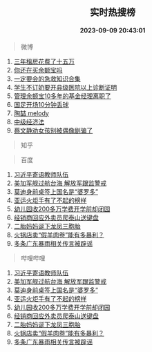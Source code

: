 <div align="center"><h2>实时热搜榜</h2><h4>2023-09-09 20:43:01</h4></div>

> 微博  

1. [三年租房花费了十五万](https://s.weibo.com/weibo?q=%23%E4%B8%89%E5%B9%B4%E7%A7%9F%E6%88%BF%E8%8A%B1%E8%B4%B9%E4%BA%86%E5%8D%81%E4%BA%94%E4%B8%87%23&t=31&band_rank=1&Refer=top)<br />
2. [你还在买余额宝吗](https://s.weibo.com/weibo?q=%23%E4%BD%A0%E8%BF%98%E5%9C%A8%E4%B9%B0%E4%BD%99%E9%A2%9D%E5%AE%9D%E5%90%97%23&t=31&band_rank=2&Refer=top)<br />
3. [一定要会的急救知识合集](https://s.weibo.com/weibo?q=%23%E4%B8%80%E5%AE%9A%E8%A6%81%E4%BC%9A%E7%9A%84%E6%80%A5%E6%95%91%E7%9F%A5%E8%AF%86%E5%90%88%E9%9B%86%23&t=31&band_rank=3&Refer=top)<br />
4. [学生不订奶要开县级医院以上诊断证明](https://s.weibo.com/weibo?q=%23%E5%AD%A6%E7%94%9F%E4%B8%8D%E8%AE%A2%E5%A5%B6%E8%A6%81%E5%BC%80%E5%8E%BF%E7%BA%A7%E5%8C%BB%E9%99%A2%E4%BB%A5%E4%B8%8A%E8%AF%8A%E6%96%AD%E8%AF%81%E6%98%8E%23&t=31&band_rank=4&Refer=top)<br />
5. [管理余额宝10多年的基金经理离职了](https://s.weibo.com/weibo?q=%23%E7%AE%A1%E7%90%86%E4%BD%99%E9%A2%9D%E5%AE%9D10%E5%A4%9A%E5%B9%B4%E7%9A%84%E5%9F%BA%E9%87%91%E7%BB%8F%E7%90%86%E7%A6%BB%E8%81%8C%E4%BA%86%23&t=31&band_rank=5&Refer=top)<br />
6. [国足开场10分钟丢球](https://s.weibo.com/weibo?q=%23%E5%9B%BD%E8%B6%B3%E5%BC%80%E5%9C%BA10%E5%88%86%E9%92%9F%E4%B8%A2%E7%90%83%23&t=31&band_rank=6&Refer=top)<br />
7. [陶喆 melody](https://s.weibo.com/weibo?q=%E9%99%B6%E5%96%86%20melody&t=31&band_rank=7&Refer=top)<br />
8. [中级经济法](https://s.weibo.com/weibo?q=%E4%B8%AD%E7%BA%A7%E7%BB%8F%E6%B5%8E%E6%B3%95&t=31&band_rank=8&Refer=top)<br />
9. [蔡文静劝女孩别被偶像剧骗了](https://s.weibo.com/weibo?q=%23%E8%94%A1%E6%96%87%E9%9D%99%E5%8A%9D%E5%A5%B3%E5%AD%A9%E5%88%AB%E8%A2%AB%E5%81%B6%E5%83%8F%E5%89%A7%E9%AA%97%E4%BA%86%23&t=31&band_rank=9&Refer=top)<br />

> 知乎  


> 百度  

1. [习近平寄语教师队伍](https://www.baidu.com/s?wd=%E4%B9%A0%E8%BF%91%E5%B9%B3%E5%AF%84%E8%AF%AD%E6%95%99%E5%B8%88%E9%98%9F%E4%BC%8D&sa=fyb_news&rsv_dl=fyb_news)<br />
2. [美加军舰过航台海 解放军跟监警戒](https://www.baidu.com/s?wd=%E7%BE%8E%E5%8A%A0%E5%86%9B%E8%88%B0%E8%BF%87%E8%88%AA%E5%8F%B0%E6%B5%B7+%E8%A7%A3%E6%94%BE%E5%86%9B%E8%B7%9F%E7%9B%91%E8%AD%A6%E6%88%92&sa=fyb_news&rsv_dl=fyb_news)<br />
3. [莫迪身前桌签上国名是“婆罗多”](https://www.baidu.com/s?wd=%E8%8E%AB%E8%BF%AA%E8%BA%AB%E5%89%8D%E6%A1%8C%E7%AD%BE%E4%B8%8A%E5%9B%BD%E5%90%8D%E6%98%AF%E2%80%9C%E5%A9%86%E7%BD%97%E5%A4%9A%E2%80%9D&sa=fyb_news&rsv_dl=fyb_news)<br />
4. [亚运火炬手有了不起的榜样](https://www.baidu.com/s?wd=%E4%BA%9A%E8%BF%90%E7%81%AB%E7%82%AC%E6%89%8B%E6%9C%89%E4%BA%86%E4%B8%8D%E8%B5%B7%E7%9A%84%E6%A6%9C%E6%A0%B7&sa=fyb_news&rsv_dl=fyb_news)<br />
5. [幼儿园收200多万学费开学前却闭园](https://www.baidu.com/s?wd=%E5%B9%BC%E5%84%BF%E5%9B%AD%E6%94%B6200%E5%A4%9A%E4%B8%87%E5%AD%A6%E8%B4%B9%E5%BC%80%E5%AD%A6%E5%89%8D%E5%8D%B4%E9%97%AD%E5%9B%AD&sa=fyb_news&rsv_dl=fyb_news)<br />
6. [经销商回应外卖员爬泰山送键盘](https://www.baidu.com/s?wd=%E7%BB%8F%E9%94%80%E5%95%86%E5%9B%9E%E5%BA%94%E5%A4%96%E5%8D%96%E5%91%98%E7%88%AC%E6%B3%B0%E5%B1%B1%E9%80%81%E9%94%AE%E7%9B%98&sa=fyb_news&rsv_dl=fyb_news)<br />
7. [二胎妈妈诞下龙凤三胞胎](https://www.baidu.com/s?wd=%E4%BA%8C%E8%83%8E%E5%A6%88%E5%A6%88%E8%AF%9E%E4%B8%8B%E9%BE%99%E5%87%A4%E4%B8%89%E8%83%9E%E8%83%8E&sa=fyb_news&rsv_dl=fyb_news)<br />
8. [火锅店卖“假羊肉卷”能有多暴利？](https://www.baidu.com/s?wd=%E7%81%AB%E9%94%85%E5%BA%97%E5%8D%96%E2%80%9C%E5%81%87%E7%BE%8A%E8%82%89%E5%8D%B7%E2%80%9D%E8%83%BD%E6%9C%89%E5%A4%9A%E6%9A%B4%E5%88%A9%EF%BC%9F&sa=fyb_news&rsv_dl=fyb_news)<br />
9. [多条广东暴雨相关传言被辟谣](https://www.baidu.com/s?wd=%E5%A4%9A%E6%9D%A1%E5%B9%BF%E4%B8%9C%E6%9A%B4%E9%9B%A8%E7%9B%B8%E5%85%B3%E4%BC%A0%E8%A8%80%E8%A2%AB%E8%BE%9F%E8%B0%A3&sa=fyb_news&rsv_dl=fyb_news)<br />

> 哔哩哔哩  

1. [习近平寄语教师队伍](https://www.baidu.com/s?wd=%E4%B9%A0%E8%BF%91%E5%B9%B3%E5%AF%84%E8%AF%AD%E6%95%99%E5%B8%88%E9%98%9F%E4%BC%8D&sa=fyb_news&rsv_dl=fyb_news)<br />
2. [美加军舰过航台海 解放军跟监警戒](https://www.baidu.com/s?wd=%E7%BE%8E%E5%8A%A0%E5%86%9B%E8%88%B0%E8%BF%87%E8%88%AA%E5%8F%B0%E6%B5%B7+%E8%A7%A3%E6%94%BE%E5%86%9B%E8%B7%9F%E7%9B%91%E8%AD%A6%E6%88%92&sa=fyb_news&rsv_dl=fyb_news)<br />
3. [莫迪身前桌签上国名是“婆罗多”](https://www.baidu.com/s?wd=%E8%8E%AB%E8%BF%AA%E8%BA%AB%E5%89%8D%E6%A1%8C%E7%AD%BE%E4%B8%8A%E5%9B%BD%E5%90%8D%E6%98%AF%E2%80%9C%E5%A9%86%E7%BD%97%E5%A4%9A%E2%80%9D&sa=fyb_news&rsv_dl=fyb_news)<br />
4. [亚运火炬手有了不起的榜样](https://www.baidu.com/s?wd=%E4%BA%9A%E8%BF%90%E7%81%AB%E7%82%AC%E6%89%8B%E6%9C%89%E4%BA%86%E4%B8%8D%E8%B5%B7%E7%9A%84%E6%A6%9C%E6%A0%B7&sa=fyb_news&rsv_dl=fyb_news)<br />
5. [幼儿园收200多万学费开学前却闭园](https://www.baidu.com/s?wd=%E5%B9%BC%E5%84%BF%E5%9B%AD%E6%94%B6200%E5%A4%9A%E4%B8%87%E5%AD%A6%E8%B4%B9%E5%BC%80%E5%AD%A6%E5%89%8D%E5%8D%B4%E9%97%AD%E5%9B%AD&sa=fyb_news&rsv_dl=fyb_news)<br />
6. [经销商回应外卖员爬泰山送键盘](https://www.baidu.com/s?wd=%E7%BB%8F%E9%94%80%E5%95%86%E5%9B%9E%E5%BA%94%E5%A4%96%E5%8D%96%E5%91%98%E7%88%AC%E6%B3%B0%E5%B1%B1%E9%80%81%E9%94%AE%E7%9B%98&sa=fyb_news&rsv_dl=fyb_news)<br />
7. [二胎妈妈诞下龙凤三胞胎](https://www.baidu.com/s?wd=%E4%BA%8C%E8%83%8E%E5%A6%88%E5%A6%88%E8%AF%9E%E4%B8%8B%E9%BE%99%E5%87%A4%E4%B8%89%E8%83%9E%E8%83%8E&sa=fyb_news&rsv_dl=fyb_news)<br />
8. [火锅店卖“假羊肉卷”能有多暴利？](https://www.baidu.com/s?wd=%E7%81%AB%E9%94%85%E5%BA%97%E5%8D%96%E2%80%9C%E5%81%87%E7%BE%8A%E8%82%89%E5%8D%B7%E2%80%9D%E8%83%BD%E6%9C%89%E5%A4%9A%E6%9A%B4%E5%88%A9%EF%BC%9F&sa=fyb_news&rsv_dl=fyb_news)<br />
9. [多条广东暴雨相关传言被辟谣](https://www.baidu.com/s?wd=%E5%A4%9A%E6%9D%A1%E5%B9%BF%E4%B8%9C%E6%9A%B4%E9%9B%A8%E7%9B%B8%E5%85%B3%E4%BC%A0%E8%A8%80%E8%A2%AB%E8%BE%9F%E8%B0%A3&sa=fyb_news&rsv_dl=fyb_news)<br />
